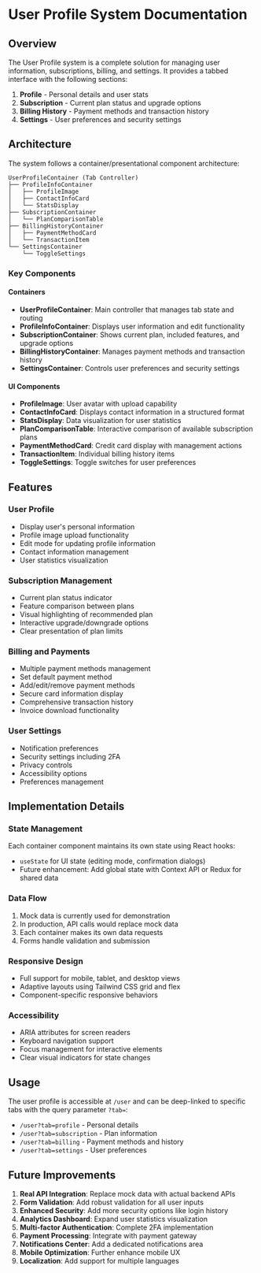 # User Profile System Documentation

## Overview

The User Profile system is a complete solution for managing user information, subscriptions, billing, and settings. It provides a tabbed interface with the following sections:

1. **Profile** - Personal details and user stats
2. **Subscription** - Current plan status and upgrade options
3. **Billing History** - Payment methods and transaction history
4. **Settings** - User preferences and security settings

## Architecture

The system follows a container/presentational component architecture:

```
UserProfileContainer (Tab Controller)
├── ProfileInfoContainer
│   ├── ProfileImage
│   ├── ContactInfoCard
│   └── StatsDisplay
├── SubscriptionContainer
│   └── PlanComparisonTable
├── BillingHistoryContainer
│   ├── PaymentMethodCard
│   └── TransactionItem
└── SettingsContainer
    └── ToggleSettings
```

### Key Components

#### Containers

- **UserProfileContainer**: Main controller that manages tab state and routing
- **ProfileInfoContainer**: Displays user information and edit functionality
- **SubscriptionContainer**: Shows current plan, included features, and upgrade options
- **BillingHistoryContainer**: Manages payment methods and transaction history
- **SettingsContainer**: Controls user preferences and security settings

#### UI Components

- **ProfileImage**: User avatar with upload capability
- **ContactInfoCard**: Displays contact information in a structured format
- **StatsDisplay**: Data visualization for user statistics
- **PlanComparisonTable**: Interactive comparison of available subscription plans
- **PaymentMethodCard**: Credit card display with management actions
- **TransactionItem**: Individual billing history items
- **ToggleSettings**: Toggle switches for user preferences

## Features

### User Profile

- Display user's personal information
- Profile image upload functionality
- Edit mode for updating profile information
- Contact information management
- User statistics visualization

### Subscription Management

- Current plan status indicator
- Feature comparison between plans
- Visual highlighting of recommended plan
- Interactive upgrade/downgrade options
- Clear presentation of plan limits

### Billing and Payments

- Multiple payment methods management
- Set default payment method
- Add/edit/remove payment methods
- Secure card information display
- Comprehensive transaction history
- Invoice download functionality

### User Settings

- Notification preferences
- Security settings including 2FA
- Privacy controls
- Accessibility options
- Preferences management

## Implementation Details

### State Management

Each container component maintains its own state using React hooks:
- `useState` for UI state (editing mode, confirmation dialogs)
- Future enhancement: Add global state with Context API or Redux for shared data

### Data Flow

1. Mock data is currently used for demonstration
2. In production, API calls would replace mock data
3. Each container makes its own data requests
4. Forms handle validation and submission

### Responsive Design

- Full support for mobile, tablet, and desktop views
- Adaptive layouts using Tailwind CSS grid and flex
- Component-specific responsive behaviors

### Accessibility

- ARIA attributes for screen readers
- Keyboard navigation support
- Focus management for interactive elements
- Clear visual indicators for state changes

## Usage

The user profile is accessible at `/user` and can be deep-linked to specific tabs with the query parameter `?tab=`:

- `/user?tab=profile` - Personal details
- `/user?tab=subscription` - Plan information
- `/user?tab=billing` - Payment methods and history
- `/user?tab=settings` - User preferences

## Future Improvements

1. **Real API Integration**: Replace mock data with actual backend APIs
2. **Form Validation**: Add robust validation for all user inputs
3. **Enhanced Security**: Add more security options like login history
4. **Analytics Dashboard**: Expand user statistics visualization
5. **Multi-factor Authentication**: Complete 2FA implementation
6. **Payment Processing**: Integrate with payment gateway
7. **Notifications Center**: Add a dedicated notifications area
8. **Mobile Optimization**: Further enhance mobile UX
9. **Localization**: Add support for multiple languages
